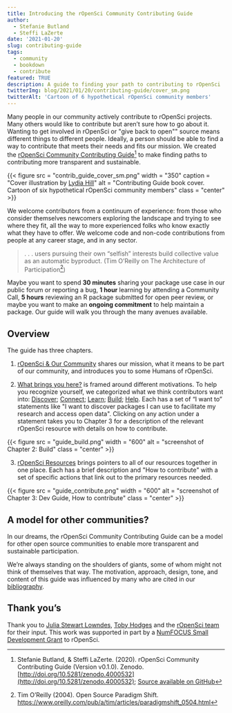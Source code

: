 ```yaml
---
title: Introducing the rOpenSci Community Contributing Guide
author:
  - Stefanie Butland
  - Steffi LaZerte
date: '2021-01-20'
slug: contributing-guide
tags:
  - community
  - bookdown
  - contribute
featured: TRUE
description: A guide to finding your path to contributing to rOpenSci 
twitterImg: blog/2021/01/20/contributing-guide/cover_sm.png
twitterAlt: 'Cartoon of 6 hypothetical rOpenSci community members'
---
```


Many people in our community actively contribute to rOpenSci projects. Many others would like to contribute but aren’t sure how to go about it.
Wanting to get involved in rOpenSci or "give back to open"" source means different things to different people. 
Ideally, a person should be able to find a way to contribute that meets their needs and fits our mission. 
We created the [rOpenSci Community Contributing Guide](https://contributing.ropensci.org/)[^1] to make finding paths to contributing more transparent and sustainable.

{{< figure src = "contrib_guide_cover_sm.png" width = "350" caption = "Cover illustration by [Lydia Hill](https://www.lydiakahill.com/)" alt = "Contributing Guide book cover. Cartoon of six hypothetical rOpenSci community members" class = "center" >}}


We welcome contributors from a continuum of experience: from those who consider themselves newcomers exploring the landscape and trying to see where they fit, all the way to more experienced folks who know exactly what they have to offer. We welcome code and non-code contributions from people at any career stage, and in any sector.

> . . . users pursuing their own “selfish” interests build collective value as an automatic byproduct. (Tim O’Reilly on The Architecture of Participation[^2])

Maybe you want to spend **30 minutes** sharing your package use case in our public forum or reporting a bug, **1 hour** learning by attending a Community Call, **5 hours** reviewing an R package submitted for open peer review, or maybe you want to make an **ongoing commitment** to help maintain a package. Our guide will walk you through the many avenues available.


## Overview

The guide has three chapters.

1. [rOpenSci & Our Community](https://contributing.ropensci.org/intro.html) shares our mission, what it means to be part of our community, and introduces you to some Humans of rOpenSci. 

2. [What brings you here?](https://contributing.ropensci.org/motivations.html) is framed around different motivations. To help you recognize yourself, we categorized what we think contributors want into: [Discover](https://contributing.ropensci.org/motivations.html#discover); [Connect](https://contributing.ropensci.org/motivations.html#connect); [Learn](https://contributing.ropensci.org/motivations.html#learn); [Build](https://contributing.ropensci.org/motivations.html#build); [Help](https://contributing.ropensci.org/motivations.html#help). Each has a set of “I want to” statements like "I want to discover packages I can use to facilitate my research and access open data". Clicking on any action under a statement takes you to Chapter 3 for a description of the relevant rOpenSci resource with details on how to contribute.

{{< figure src = "guide_build.png" width = "600" alt = "screenshot of Chapter 2: Build" class = "center" >}}

3. [rOpenSci Resources](https://contributing.ropensci.org/resources.html) brings pointers to all of our resources together in one place. Each has a brief description and "How to contribute" with a set of specific actions that link out to the primary resources needed.

{{< figure src = "guide_contribute.png" width = "600" alt = "screenshot of Chapter 3: Dev Guide, How to contribute" class = "center" >}}

## A model for other communities?

In our dreams, the rOpenSci Community Contributing Guide can be a model for other open source communities to enable more transparent and sustainable participation.

We’re always standing on the shoulders of giants, some of whom might not think of themselves that way. 
The motivation, approach, design, tone, and content of this guide was influenced by many who are cited in our [bibliography](https://contributing.ropensci.org/bibliography.html).

## Thank you’s

Thank you to [Julia Stewart Lowndes](/author/julia-stewart-lowndes/), [Toby Hodges](https://github.com/tobyhodges) and the [rOpenSci team](/about/#team) for their input. This work was supported in part by a [NumFOCUS Small Development Grant](https://numfocus.org/programs/sustainability) to rOpenSci.

[^1]: Stefanie Butland, & Steffi LaZerte. (2020). rOpenSci Community Contributing Guide (Version v0.1.0). Zenodo. [http://doi.org/10.5281/zenodo.4000532](http://doi.org/10.5281/zenodo.4000532); [Source available on GitHub](https://github.com/ropensci-org/contributing-guidance)

[^2]: Tim O’Reilly (2004). Open Source Paradigm Shift. https://www.oreilly.com/pub/a/tim/articles/paradigmshift_0504.html

